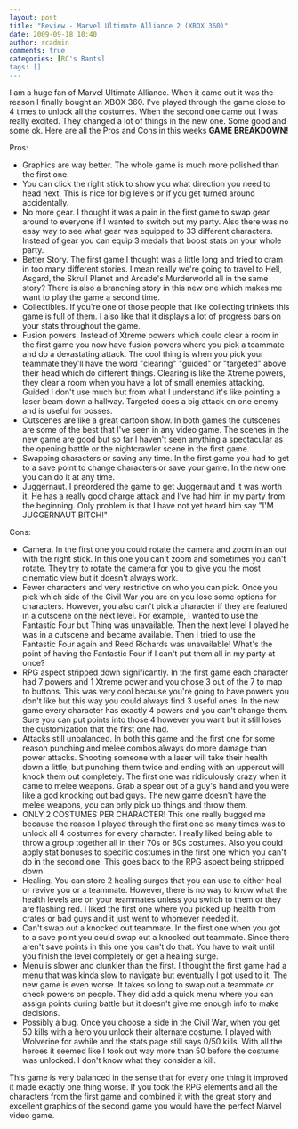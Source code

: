 ```yaml
---
layout: post
title: "Review - Marvel Ultimate Alliance 2 (XBOX 360)"
date: 2009-09-18 10:40
author: rcadmin
comments: true
categories: [RC's Rants]
tags: []
---
```

I am a huge fan of Marvel Ultimate Alliance. When it came out it was the reason I finally bought an XBOX 360. I've played through the game close to 4 times to unlock all the costumes. When the second one came out I was really excited. They changed a lot of things in the new one. Some good and some ok. Here are all the Pros and Cons in this weeks <strong>GAME BREAKDOWN!</strong>

Pros:
- Graphics are way better. The whole game is much more polished than the first one.
- You can click the right stick to show you what direction you need to head next. This is nice for big levels or if you get turned around accidentally.
- No more gear. I thought it was a pain in the first game to swap gear around to everyone if I wanted to switch out my party. Also there was no easy way to see what gear was equipped to 33 different characters. Instead of gear you can equip 3 medals that boost stats on your whole party.
- Better Story. The first game I thought was a little long and tried to cram in too many different stories. I mean really we're going to travel to Hell, Asgard, the Skrull Planet and Arcade's Murderworld all in the same story? There is also a branching story in this new one which makes me want to play the game a second time. 
- Collectibles. If you're one of those people that like collecting trinkets this game is full of them. I also like that it displays a lot of progress bars on your stats throughout the game. 
- Fusion powers. Instead of Xtreme powers which could clear a room in the first game you now have fusion powers where you pick a teammate and do a devastating attack. The cool thing is when you pick your teammate they'll have the word "clearing" "guided" or "targeted" above their head which do different things. Clearing is like the Xtreme powers, they clear a room when you have a lot of small enemies attacking. Guided I don't use much but from what I understand it's like pointing a laser beam down a hallway. Targeted does a big attack on one enemy and is useful for bosses. 
- Cutscenes are like a great cartoon show. In both games the cutscenes are some of the best that I've seen in any video game. The scenes in the new game are good but so far I haven't seen anything a spectacular as the opening battle or the nightcrawler scene in the first game.
- Swapping characters or saving any time. In the first game you had to get to a save point to change characters or save your game. In the new one you can do it at any time.
- Juggernaut. I preordered the game to get Juggernaut and it was worth it. He has a really good charge attack and I've had him in my party from the beginning. Only problem is that I have not yet heard him say "I'M JUGGERNAUT BITCH!"

Cons:
- Camera. In the first one you could rotate the camera and zoom in an out with the right stick. In this one you can't zoom and sometimes you can't rotate. They try to rotate the camera for you to give you the most cinematic view but it doesn't always work. 
- Fewer characters and very restrictive on who you can pick. Once you pick which side of the Civil War you are on you lose some options for characters. However, you also can't pick a character if they are featured in a cutscene on the next level. For example, I wanted to use the Fantastic Four but Thing was unavailable. Then the next level I played he was in a cutscene and became available. Then I tried to use the Fantastic Four again and Reed Richards was unavailable! What's the point of having the Fantastic Four if I can't put them all in my party at once?
- RPG aspect stripped down significantly. In the first game each character had 7 powers and 1 Xtreme power and you chose 3 out of the 7 to map to buttons. This was very cool because you're going to have powers you don't like but this way you could always find 3 useful ones. In the new game every character has exactly 4 powers and you can't change them. Sure you can put points into those 4 however you want but it still loses the customization that the first one had. 
- Attacks still unbalanced. In both this game and the first one for some reason punching and melee combos always do more damage than power attacks. Shooting someone with a laser will take their health down a little, but punching them twice and ending with an uppercut will knock them out completely. The first one was ridiculously crazy when it came to melee weapons. Grab a spear out of a guy's hand and you were like a god knocking out bad guys. The new game doesn't have the melee weapons, you can only pick up things and throw them. 
- ONLY 2 COSTUMES PER CHARACTER! This one really bugged me because the reason I played through the first one so many times was to unlock all 4 costumes for every character. I really liked being able to throw a group together all in their 70s or 80s costumes. Also you could apply stat bonuses to specific costumes in the first one which you can't do in the second one. This goes back to the RPG aspect being stripped down. 
- Healing. You can store 2 healing surges that you can use to either heal or revive you or a teammate. However, there is no way to know what the health levels are on your teammates unless you switch to them or they are flashing red. I liked the first one where you picked up health from crates or bad guys and it just went to whomever needed it.
- Can't swap out a knocked out teammate. In the first one when you got to a save point you could swap out a knocked out teammate. Since there aren't save points in this one you can't do that. You have to wait until you finish the level completely or get a healing surge. 
- Menu is slower and clunkier than the first. I thought the first game had a menu that was kinda slow to navigate but eventually I got used to it. The new game is even worse. It takes so long to swap out a teammate or check powers on people. They did add a quick menu where you can assign points during battle but it doesn't give me enough info to make decisions. 
- Possibly a bug. Once you choose a side in the Civil War, when you get 50 kills with a hero you unlock their alternate costume. I played with Wolverine for awhile and the stats page still says 0/50 kills. With all the heroes it seemed like I took out way more than 50 before the costume was unlocked. I don't know what they consider a kill.

This game is very balanced in the sense that for every one thing it improved it made exactly one thing worse. If you took the RPG elements and all the characters from the first game and combined it with the great story and excellent graphics of the second game you would have the perfect Marvel video game. 

